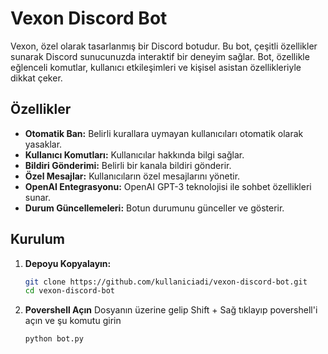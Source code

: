 # Vexon Discord Bot

Vexon, özel olarak tasarlanmış bir Discord botudur. Bu bot, çeşitli özellikler sunarak Discord sunucunuzda interaktif bir deneyim sağlar. Bot, özellikle eğlenceli komutlar, kullanıcı etkileşimleri ve kişisel asistan özellikleriyle dikkat çeker.

## Özellikler

- **Otomatik Ban:** Belirli kurallara uymayan kullanıcıları otomatik olarak yasaklar.
- **Kullanıcı Komutları:** Kullanıcılar hakkında bilgi sağlar.
- **Bildiri Gönderimi:** Belirli bir kanala bildiri gönderir.
- **Özel Mesajlar:** Kullanıcıların özel mesajlarını yönetir.
- **OpenAI Entegrasyonu:** OpenAI GPT-3 teknolojisi ile sohbet özellikleri sunar.
- **Durum Güncellemeleri:** Botun durumunu günceller ve gösterir.

## Kurulum

1. **Depoyu Kopyalayın:**
   ```bash
   git clone https://github.com/kullaniciadi/vexon-discord-bot.git
   cd vexon-discord-bot
2. **Povershell Açın**
   Dosyanın üzerine gelip Shift + Sağ tıklayıp povershell'i açın ve şu komutu girin
   ```bash
   python bot.py
